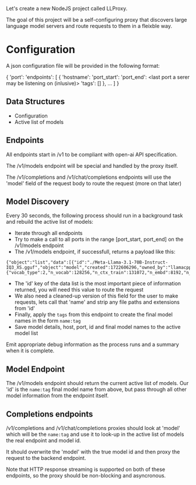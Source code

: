 Let's create a new NodeJS project called LLProxy.

The goal of this project will be a self-configuring proxy that discovers large language model servers and route requests to them in a fleixble way.

# Configuration

A json configuration file will be provided in the following format:

{
    'port': <proxy listen port>
    'endpoints': [
        {
            'hostname': <endpoint hostname or IP>
            'port_start': <first port a server may be listening on>
            'port_end': <last port a serer may be listening on (inlusive)>
            'tags': [<optional list of tags to apply to models from this endpoint>]
        },
        ...
    ]
}

## Data Structures

- Configuration
- Active list of models

## Endpoints

All endpoints start in /v1 to be compliant with open-ai API specification.

The /v1/models endpoint will be special and handled by the proxy itself.

The /v1/completions and /v1/chat/completions endpoints will use the 'model' field of the request body to route the request (more on that later)

## Model Discovery

Every 30 seconds, the following process should run in a background task and rebuild the active list of models:

- Iterate through all endpoints
- Try to make a call to all ports in the range [port_start, port_end] on the /v1/models endpoint
- The /v1/models endpoint, if successfull, returns a payload like this:

```
{"object":"list","data":[{"id":"./Meta-Llama-3.1-70B-Instruct-IQ3_XS.gguf","object":"model","created":1722606296,"owned_by":"llamacpp","meta":{"vocab_type":2,"n_vocab":128256,"n_ctx_train":131072,"n_embd":8192,"n_params":70553711616,"size":29299888128}}]}
```

- The 'id' key of the data list is the most important piece of information returned, you will need this value to route the request
- We also need a cleaned-up version of this field for the user to make requests, lets call that 'name' and strip any file paths and extensions from 'id'
- Finally, apply the `tags` from this endpoint to create the final model names in the form `name:tag`
- Save model details, host, port, id and final model names to the active model list

Emit appropriate debug information as the process runs and a summary when it is complete.

## Model Endpoint

The /v1/models endpoint should return the current active list of models. Our 'id' is the `name:tag` final model name from above, but pass through all other model information from the endpoint itself. 

## Completions endpoints

/v1/completions and /v1/chat/completions proxies should look at 'model' which will be the `name:tag` and use it to look-up in the active list of models the real endpoint and model id.

It should overwrite the 'model' with the true model id and then proxy the request to the backend endpoint.

Note that HTTP response streaming is supported on both of these endpoints, so the proxy should be non-blocking and asyncronous.